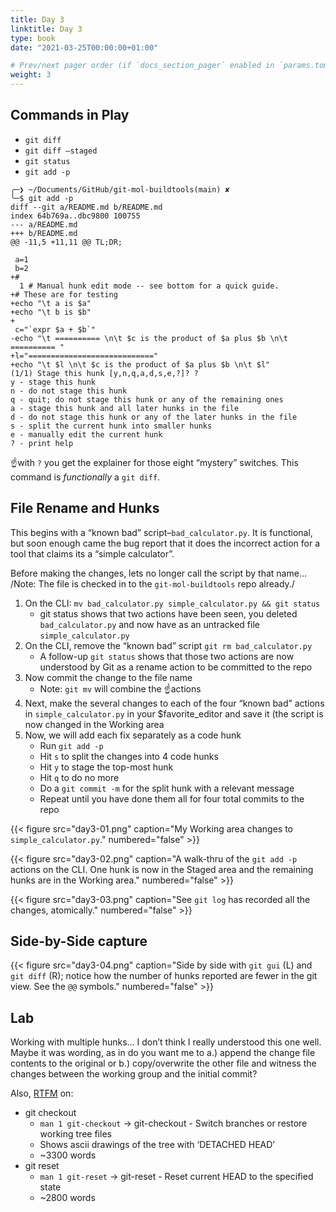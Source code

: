 ```yaml
---
title: Day 3
linktitle: Day 3
type: book
date: "2021-03-25T00:00:00+01:00"

# Prev/next pager order (if `docs_section_pager` enabled in `params.toml`)
weight: 3
---
```

## Commands in Play
* `git diff`
* `git diff —staged`
* `git status`
* `git add -p`
```
╭─❯ ~/Documents/GitHub/git-mol-buildtools(main) ✘
╰─$ git add -p
diff --git a/README.md b/README.md
index 64b769a..dbc9800 100755
--- a/README.md
+++ b/README.md
@@ -11,5 +11,11 @@ TL;DR;

 a=1
 b=2
+#
  1 # Manual hunk edit mode -- see bottom for a quick guide.
+# These are for testing
+echo "\t a is $a"
+echo "\t b is $b"
+
 c="`expr $a + $b`"
-echo "\t ========== \n\t $c is the product of $a plus $b \n\t ========== "
+l="============================"
+echo "\t $l \n\t $c is the product of $a plus $b \n\t $l"
(1/1) Stage this hunk [y,n,q,a,d,s,e,?]? ?
y - stage this hunk
n - do not stage this hunk
q - quit; do not stage this hunk or any of the remaining ones
a - stage this hunk and all later hunks in the file
d - do not stage this hunk or any of the later hunks in the file
s - split the current hunk into smaller hunks
e - manually edit the current hunk
? - print help
```
☝️with `?` you get the explainer for those eight “mystery” switches. This command is _functionally_ a `git diff`.

## File Rename and Hunks
This begins with a “known bad” script–`bad_calculator.py`. It is functional, but soon enough came the bug report that it does the incorrect action for a tool that claims its a “simple calculator”.

Before making the changes, lets no longer call the script by that name…
/Note: The file is checked in to the `git-mol-buildtools` repo already./
1. On the CLI: `mv bad_calculator.py simple_calculator.py && git status`
	* git status shows that two actions have been seen, you deleted `bad_calculator.py` and now have as an untracked file `simple_calculator.py`
2. On the CLI, remove the “known bad” script `git rm bad_calculator.py`
	* A follow-up `git status` shows that those two actions are now understood by Git as a rename action to be committed to the repo  
3. Now commit the change to the file name
	* Note: `git mv` will combine the ☝️actions
4. Next, make the several changes to each of the four “known bad” actions in `simple_calculator.py` in your $favorite_editor and save it (the script is now changed in the Working area
5. Now, we will add each fix separately as a code hunk
	* Run `git add -p`
	* Hit `s` to split the changes into 4 code hunks
	* Hit `y` to stage the top-most hunk
	* Hit `q` to do no more
	* Do a `git commit -m` for the split hunk with a relevant message
	* Repeat until you have done them all for four total commits to the repo

{{< figure src="day3-01.png" caption="My Working area changes to `simple_calculator.py`." numbered="false" >}}

{{< figure src="day3-02.png" caption="A walk-thru of the `git add -p` actions on the CLI. One hunk is now in the Staged area and the remaining hunks are in the Working area." numbered="false" >}}

{{< figure src="day3-03.png" caption="See `git log` has recorded all the changes, atomically." numbered="false" >}}

## Side-by-Side capture

{{< figure src="day3-04.png" caption="Side by side with `git gui` (L) and `git diff` (R); notice how the number of hunks reported are fewer in the git view. See the `@@` symbols." numbered="false" >}}

## Lab
Working with multiple hunks… I don’t think I really understood this one well. Maybe it was wording, as in do you want me to a.) append the change file contents to the original or b.) copy/overwrite the other file and witness the changes between the working group and the initial commit?

Also, [RTFM](http://www.catb.org/~esr/jargon/html/R/RTFM.html) on:
* git checkout
	* `man 1 git-checkout`  -> git-checkout - Switch branches or restore working tree files
	* Shows ascii drawings of the tree with ‘DETACHED HEAD’
	* ~3300 words
* git reset
	* `man 1 git-reset` -> git-reset - Reset current HEAD to the specified state 
	* ~2800 words

